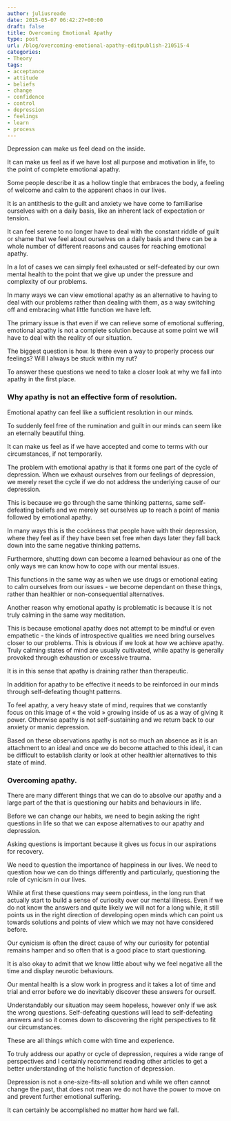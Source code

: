 ```yaml
---
author: juliusreade
date: 2015-05-07 06:42:27+00:00
draft: false
title: Overcoming Emotional Apathy
type: post
url: /blog/overcoming-emotional-apathy-editpublish-210515-4
categories:
- Theory
tags:
- acceptance
- attitude
- beliefs
- change
- confidence
- control
- depression
- feelings
- learn
- process
---
```


Depression can make us feel dead on the inside.

It can make us feel as if we have lost all purpose and motivation in life, to the point of complete emotional apathy.

Some people describe it as a hollow tingle that embraces the body, a feeling of welcome and calm to the apparent chaos in our lives.

<!-- more -->

It is an antithesis to the guilt and anxiety we have come to familiarise ourselves with on a daily basis, like an inherent lack of expectation or tension.

It can feel serene to no longer have to deal with the constant riddle of guilt or shame that we feel about ourselves on a daily basis and there can be a whole number of different reasons and causes for reaching emotional apathy.

In a lot of cases we can simply feel exhausted or self-defeated by our own mental health to the point that we give up under the pressure and complexity of our problems.

In many ways we can view emotional apathy as an alternative to having to deal with our problems rather than dealing with them, as a way switching off and embracing what little function we have left.

The primary issue is that even if we can relieve some of emotional suffering, emotional apathy is not a complete solution because at some point we will have to deal with the reality of our situation.

The biggest question is how. Is there even a way to properly process our feelings? Will I always be stuck within my rut?

To answer these questions we need to take a closer look at why we fall into apathy in the first place.


### Why apathy is not an effective form of resolution.


Emotional apathy can feel like a sufficient resolution in our minds.

To suddenly feel free of the rumination and guilt in our minds can seem like an eternally beautiful thing.

It can make us feel as if we have accepted and come to terms with our circumstances, if not temporarily.

The problem with emotional apathy is that it forms one part of the cycle of depression. When we exhaust ourselves from our feelings of depression, we merely reset the cycle if we do not address the underlying cause of our depression.

This is because we go through the same thinking patterns, same self-defeating beliefs and we merely set ourselves up to reach a point of mania followed by emotional apathy.

In many ways this is the cockiness that people have with their depression, where they feel as if they have been set free when days later they fall back down into the same negative thinking patterns.

Furthermore, shutting down can become a learned behaviour as one of the only ways we can know how to cope with our mental issues.

This functions in the same way as when we use drugs or emotional eating to calm ourselves from our issues - we become dependant on these things, rather than healthier or non-consequential alternatives.

Another reason why emotional apathy is problematic is because it is not truly calming in the same way meditation.

This is because emotional apathy does not attempt to be mindful or even empathetic - the kinds of introspective qualities we need bring ourselves closer to our problems. This is obvious if we look at how we achieve apathy. Truly calming states of mind are usually cultivated, while apathy is generally provoked through exhaustion or excessive trauma.

It is in this sense that apathy is draining rather than therapeutic.

In addition for apathy to be effective it needs to be reinforced in our minds through self-defeating thought patterns.

To feel apathy, a very heavy state of mind, requires that we constantly focus on this image of « the void » growing inside of us as a way of giving it power. Otherwise apathy is not self-sustaining and we return back to our anxiety or manic depression.

Based on these observations apathy is not so much an absence as it is an attachment to an ideal and once we do become attached to this ideal, it can be difficult to establish clarity or look at other healthier alternatives to this state of mind.


### Overcoming apathy.


There are many different things that we can do to absolve our apathy and a large part of the that is questioning our habits and behaviours in life.

Before we can change our habits, we need to begin asking the right questions in life so that we can expose alternatives to our apathy and depression.

Asking questions is important because it gives us focus in our aspirations for recovery.

We need to question the importance of happiness in our lives. We need to question how we can do things differently and particularly, questioning the role of cynicism in our lives.

While at first these questions may seem pointless, in the long run that actually start to build a sense of curiosity over our mental illness. Even if we do not know the answers and quite likely we will not for a long while, it still points us in the right direction of developing open minds which can point us towards solutions and points of view which we may not have considered before.

Our cynicism is often the direct cause of why our curiosity for potential remains hamper and so often that is a good place to start questioning.

It is also okay to admit that we know little about why we feel negative all the time and display neurotic behaviours.

Our mental health is a slow work in progress and it takes a lot of time and trial and error before we do inevitably discover these answers for ourself.

Understandably our situation may seem hopeless, however only if we ask the wrong questions. Self-defeating questions will lead to self-defeating answers and so it comes down to discovering the right perspectives to fit our circumstances.

These are all things which come with time and experience.

To truly address our apathy or cycle of depression, requires a wide range of perspectives and I certainly recommend reading other articles to get a better understanding of the holistic function of depression.

Depression is not a one-size-fits-all solution and while we often cannot change the past, that does not mean we do not have the power to move on and prevent further emotional suffering.

It can certainly be accomplished no matter how hard we fall.
